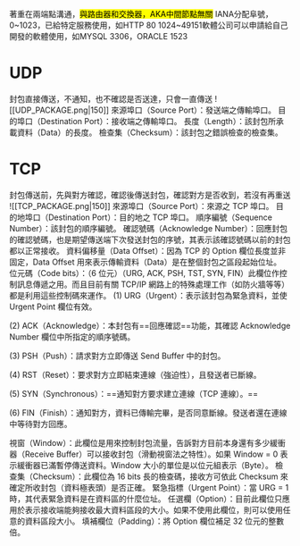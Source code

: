 著重在兩端點溝通，<mark>與路由器和交換器，AKA中間節點無關</mark>
IANA分配阜號，
0~1023，已給特定服務使用，如HTTP 80
1024~49151軟體公司可以申請給自己開發的軟體使用，如MYSQL 3306，ORACLE 1523

# UDP
封包直接傳送，不通知，也不確認是否送達，只會一直傳送
![[UDP_PACKAGE.png|150]]
來源埠口（Source Port）：發送端之傳輸埠口。
目的埠口（Destination Port）：接收端之傳輸埠口。
長度（Length）：該封包所承載資料（Data）的長度。
檢查集（Checksum）：該封包之錯誤檢查的檢查集。

# TCP
封包傳送前，先與對方確認，確認後傳送封包，確認對方是否收到，若沒有再重送
![[TCP_PACKAGE.png|150]]
來源埠口（Source Port）：來源之 TCP 埠口。
目的地埠口（Destination Port）：目的地之 TCP 埠口。
順序編號（Sequence Number）：該封包的順序編號。
確認號碼（Acknowledge Number）：回應封包的確認號碼，也是期望傳送端下次發送封包的序號，其表示該確認號碼以前的封包都以正常接收。
資料偏移量（Data Offset）：因為 TCP 的 Option 欄位長度並非固定，Data Offset 用來表示傳輸資料（Data）是在整個封包之區段起始位址。
位元碼（Code bits）：（6 位元）（URG, ACK, PSH, TST, SYN, FIN）此欄位作控制訊息傳遞之用。而且目前有關 TCP/IP 網路上的特殊處理工作（如防火牆等等）都是利用這些控制碼來運作。
(1) URG（Urgent）：表示該封包為緊急資料，並使 Urgent Point 欄位有效。

(2) ACK（Acknowledge）：本封包有==回應確認==功能，其確認 Acknowledge Number 欄位中所指定的順序號碼。

(3) PSH（Push）：請求對方立即傳送 Send Buffer 中的封包。

(4) RST（Reset）：要求對方立即結束連線（強迫性），且發送者已斷線。

(5) SYN（Synchronous）：==通知對方要求建立連線（TCP 連線）。==

(6) FIN（Finish）：通知對方，資料已傳輸完畢，是否同意斷線。發送者還在連線中等待對方回應。

視窗（Window）：此欄位是用來控制封包流量，告訴對方目前本身還有多少緩衝器（Receive Buffer）可以接收封包（滑動視窗法之特性）。如果 Window = 0 表示緩衝器已滿暫停傳送資料。Window 大小的單位是以位元組表示（Byte）。
檢查集（Checksum）：此欄位為 16 bits 長的檢查碼，接收方可依此 Checksum 來確定所收封包（資料極表頭）是否正確。
緊急指標（Urgent Point）：當 URG = 1 時，其代表緊急資料是在資料區的什麼位址。
任選欄（Option）：目前此欄位只應用於表示接收端能夠接收最大資料區段的大小。如果不使用此欄位，則可以使用任意的資料區段大小。
填補欄位（Padding）：將 Option 欄位補足 32 位元的整數倍。
